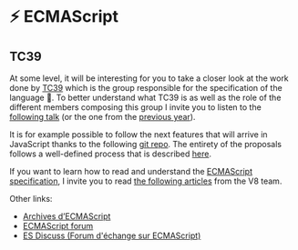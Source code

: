 # ⚡ ECMAScript

## TC39

At some level, it will be interesting for you to take a closer look at the work done by [TC39](https://tc39.es/) which is the group responsible for the specification of the language 💖. To better understand what TC39 is as well as the role of the different members composing this group I invite you to listen to the [following talk](https://www.youtube.com/watch?v=slA06pbTRi4&list=PL37ZVnwpeshHwJPVBqEnZild7QHWhdufu&index=13) (or the one from the [previous year](https://www.youtube.com/watch?v=Hj5q8uyqGYc&list=PL37ZVnwpeshG2YXJkun_lyNTtM-Qb3MKa&index=9)).

It is for example possible to follow the next features that will arrive in JavaScript thanks to the following [git repo](https://github.com/tc39/proposals). The entirety of the proposals follows a well-defined process that is described [here](https://tc39.es/process-document/).

If you want to learn how to read and understand the [ECMAScript specification](https://www.ecma-international.org/publications-and-standards/standards/ecma-262/), I invite you to read [the following articles](https://v8.dev/blog/tags/understanding-ecmascript) from the V8 team.

Other links:

- [Archives d’ECMAScript](https://www.ecma-international.org/ecmascript-development-archive/)
- [ECMAScript forum](https://es.discourse.group/)
- [ES Discuss (Forum d'échange sur ECMAScript)](https://esdiscuss.org/)
